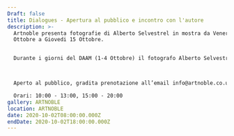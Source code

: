 ```yaml
---
Draft: false
title: Dialogues - Apertura al pubblico e incontro con l'autore
description: >-
  Artnoble presenta fotografie di Alberto Selvestrel in mostra da Venerdi 2
  Ottobre a Giovedi 15 Ottobre.


  Durante i giorni del DAAM (1-4 Ottobre) il fotografo Alberto Selvestrel sarà presente alla mostra e disponibile per parlare con clienti/visitatori. 



  Aperto al pubblico, gradita prenotazione all’email info@artnoble.co.uk oppure al numero +39 324 997 4878

  Orari: 10:00 - 13:00, 15:00 - 20:00
gallery: ARTNOBLE
location: ARTNOBLE
date: 2020-10-02T08:00:00.000Z
endDate: 2020-10-02T18:00:00.000Z
---
```

